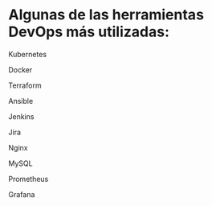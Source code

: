 <h1>Algunas de las herramientas DevOps más utilizadas:</h1>

<p>Kubernetes</p>
<p>Docker</p>
<p>Terraform</p>
<p>Ansible</p>
<p>Jenkins</p>
<p>Jira</p>
<p>Nginx</p>
<p>MySQL</p>
<p>Prometheus</p>
<p>Grafana</p>